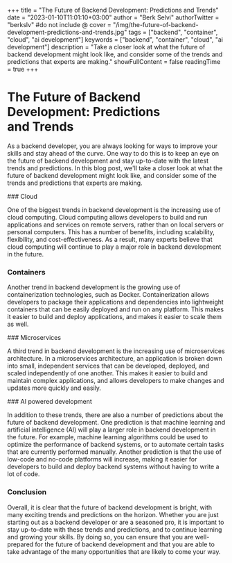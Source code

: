 +++
title = "The Future of Backend Development: Predictions and Trends"
date = "2023-01-10T11:01:10+03:00"
author = "Berk Selvi"
authorTwitter = "berkslv" #do not include @
cover = "/img/the-future-of-backend-development-predictions-and-trends.jpg"
tags = ["backend", "container", "cloud", "ai development"]
keywords = ["backend", "container", "cloud", "ai development"]
description = "Take a closer look at what the future of backend development might look like, and consider some of the trends and predictions that experts are making."
showFullContent = false
readingTime = true
+++

# The Future of Backend Development: Predictions and Trends


As a backend developer, you are always looking for ways to improve your skills and stay ahead of the curve. One way to do this is to keep an eye on the future of backend development and stay up-to-date with the latest trends and predictions. In this blog post, we'll take a closer look at what the future of backend development might look like, and consider some of the trends and predictions that experts are making.


### Cloud


One of the biggest trends in backend development is the increasing use of cloud computing. Cloud computing allows developers to build and run applications and services on remote servers, rather than on local servers or personal computers. This has a number of benefits, including scalability, flexibility, and cost-effectiveness. As a result, many experts believe that cloud computing will continue to play a major role in backend development in the future.


### Containers


Another trend in backend development is the growing use of containerization technologies, such as Docker. Containerization allows developers to package their applications and dependencies into lightweight containers that can be easily deployed and run on any platform. This makes it easier to build and deploy applications, and makes it easier to scale them as well.


### Microservices


A third trend in backend development is the increasing use of microservices architecture. In a microservices architecture, an application is broken down into small, independent services that can be developed, deployed, and scaled independently of one another. This makes it easier to build and maintain complex applications, and allows developers to make changes and updates more quickly and easily.


### AI powered development


In addition to these trends, there are also a number of predictions about the future of backend development. One prediction is that machine learning and artificial intelligence (AI) will play a larger role in backend development in the future. For example, machine learning algorithms could be used to optimize the performance of backend systems, or to automate certain tasks that are currently performed manually. Another prediction is that the use of low-code and no-code platforms will increase, making it easier for developers to build and deploy backend systems without having to write a lot of code.


### Conclusion


Overall, it is clear that the future of backend development is bright, with many exciting trends and predictions on the horizon. Whether you are just starting out as a backend developer or are a seasoned pro, it is important to stay up-to-date with these trends and predictions, and to continue learning and growing your skills. By doing so, you can ensure that you are well-prepared for the future of backend development and that you are able to take advantage of the many opportunities that are likely to come your way.
